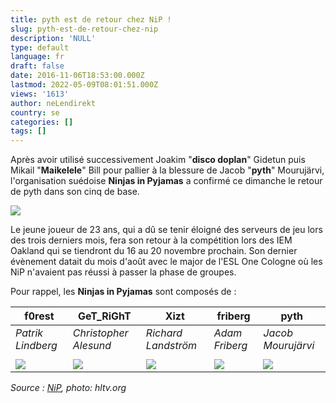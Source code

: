 ```yaml
---
title: pyth est de retour chez NiP !
slug: pyth-est-de-retour-chez-nip
description: 'NULL'
type: default
language: fr
draft: false
date: 2016-11-06T18:53:00.000Z
lastmod: 2022-05-09T08:01:51.000Z
views: '1613'
author: neLendirekt
country: se
categories: []
tags: []
---
```

Après avoir utilisé successivement Joakim "**disco doplan**" Gidetun puis Mikail "**Maikelele**" Bill pour pallier à la blessure de Jacob "**pyth**" Mourujärvi, l'organisation suédoise **Ninjas in Pyjamas** a confirmé ce dimanche le retour de pyth dans son cinq de base.

![](/storage/images/581f789c3f668_1466266145314jpeg)

Le jeune joueur de 23 ans, qui a dû se tenir éloigné des serveurs de jeu lors des trois derniers mois, fera son retour à la compétition lors des IEM Oakland qui se tiendront du 16 au 20 novembre prochain. Son dernier évènement datait du mois d'août avec le major de l'ESL One Cologne où les NiP n'avaient pas réussi à passer la phase de groupes.

Pour rappel, les **Ninjas in Pyjamas** sont composés de :

| **f0rest**                                                                     | **GeT\_RiGhT**                                                                    | **Xizt**                                                                     | **friberg**                                                                     | **pyth**                                                                     |
| ------------------------------------------------------------------------------ | --------------------------------------------------------------------------------- | ---------------------------------------------------------------------------- | ------------------------------------------------------------------------------- | ---------------------------------------------------------------------------- |
| _Patrik Lindberg_                                                              | _Christopher Alesund_                                                             | _Richard Landström_                                                          | _Adam Friberg_                                                                  | _Jacob Mourujärvi_                                                           |
| |                                                                              |                                                                                   |                                                                              |                                                                                 |                                                                              |
| ![](https://flickshot.fr/storage/users/player_avatar/f0rest_57d9988dc47e3.png) | ![](https://flickshot.fr/storage/users/player_avatar/GeT_RiGhT_57d9986ebb90b.png) | ![](https://flickshot.fr/storage/users/player_avatar/xizt_57d99847b9670.png) | ![](https://flickshot.fr/storage/users/player_avatar/friberg_57d9989bd6f87.png) | ![](https://flickshot.fr/storage/users/player_avatar/pyth_57d998839d616.png) |

  
_Source : [NiP](https://nip.gl/news/2016/the-return-of-pyth), photo: hltv.org_
